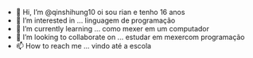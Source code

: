 - 👋 Hi, I’m @qinshihung10 oi sou rian e tenho 16 anos 
- 👀 I’m interested in ... linguagem de programação
- 🌱 I’m currently learning ... como mexer em um computador 
- 💞️ I’m looking to collaborate on ... estudar em mexercom programação
- 📫 How to reach me ... vindo até a escola 

<!---
qinshihung10/qinshihung10 is a ✨ special ✨ repository because its `README.md` (this file) appears on your GitHub profile.
You can click the Preview link to take a look at your changes.
--->
